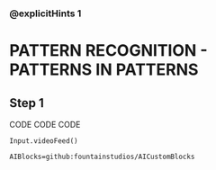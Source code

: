### @explicitHints 1

# PATTERN RECOGNITION -  PATTERNS IN PATTERNS

## Step 1
CODE CODE CODE


```ghost
Input.videoFeed()
```

```package
AIBlocks=github:fountainstudios/AICustomBlocks
```